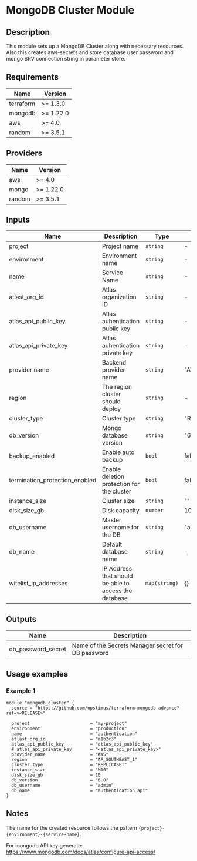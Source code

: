 # MongoDB Cluster Module

## Description

This module sets up a MongoDB Cluster along with necessary resources. Also this creates aws-secrets and store database user password and mongo SRV connection string in parameter store.

## Requirements

| Name       | Version   |
|------------|-----------|
| terraform  | >= 1.3.0  |
| mongodb    | >= 1.22.0 |
| aws        | >= 4.0    |
| random     | >= 3.5.1  |

## Providers

| Name  | Version   |
|-------|-----------|
| aws   | >= 4.0    |
| mongo | >= 1.22.0 |
| random| >= 3.5.1  |

## Inputs

| Name                             | Description                                              | Type              | Default              | Required |
|----------------------------------|----------------------------------------------------------|-------------------|----------------------|:--------:|
| project                          | Project name                                             | `string`          | -                    | yes      |
| environment                      | Environment name                                         | `string`          | -                    | yes      |
| name                             | Service Name                                             | `string`          | -                    | yes      |
| atlast_org_id                    | Atlas organization ID                                    | `string`          | -                    | yes      |
| atlas_api_public_key             | Atlas auhentication public key                           | `string`          | -                    | yes      |
| atlas_api_private_key            | Atlas auhentication private key                          | `string`          | -                    | yes      |
| provider name                    | Backend provider name                                    | `string`          | "AWS"                | yes      |
| region                           | The region cluster should deploy                         | `string`          | -                    | yes      |
| cluster_type                     | Cluster type                                             | `string`          | "REPLICASET"         | yes      |
| db_version                       | Mongo database version                                   | `string`          | "6.0"                | yes      |
| backup_enabled                   | Enable auto backup                                       | `bool`            | false                | no       |
| termination_protection_enabled   | Enable deletion protection for the cluster               | `bool`            | false                | no       |
| instance_size                    | Cluster size                                             | `string`          | ""                   | yes      |
| disk_size_gb                     | Disk capacity                                            | `number`          | 10                   | no       |
| db_username                      | Master username for the DB                               | `string`          | "admin"              | no       |
| db_name                          | Default database name                                    | `string`          | -                    | yes      |
| witelist_ip_addresses            | IP Address that should be able to access the database    | `map(string)`     | {}                   | yes      |


## Outputs

| Name              | Description                                   |
|-------------------|-----------------------------------------------|
| db_password_secret| Name of the Secrets Manager secret for DB password |


## Usage examples

### Example 1

```hcl
module "mongodb_cluster" {
  source = "https://github.com/opstimus/terraform-mongodb-advance?ref=v<RELEASE>"

  project                       = "my-project"
  environment                   = "production"
  name                          = "authentication"
  atlast_org_id                 = "a1b2c3"
  atlas_api_public_key          = "atlas_api_public_key"
  # atlas_api_private_key       = "<atlas_api_private_key>"
  provider_name                 = "AWS"
  region                        = "AP_SOUTHEAST_1"
  cluster_type                  = "REPLICASET"
  instance_size                 = "M10"
  disk_size_gb                  = 10
  db_version                    = "6.0"
  db_username                   = "admin"
  db_name                       = "authentication_api"
}
```

## Notes

The name for the created resource follows the pattern `{project}-{environment}-{service-name}`.

For mongodb API key generate: https://www.mongodb.com/docs/atlas/configure-api-access/
